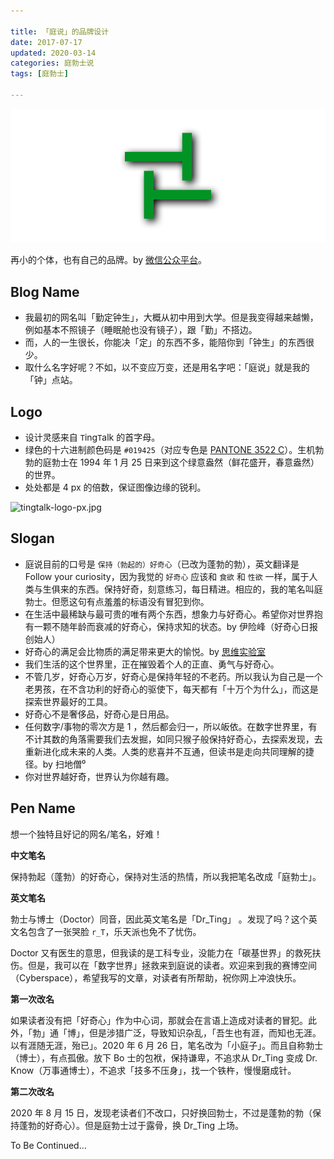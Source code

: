 ```yaml
---

title: 「庭说」的品牌设计  
date: 2017-07-17  
updated: 2020-03-14
categories: 庭勃士说  
tags: [庭勃士]   

---
```


![ting-talk](brand/ting-talk.png)

再小的个体，也有自己的品牌。by [微信公众平台](https://mp.weixin.qq.com/)。

<!-- more -->

## Blog Name

- 我最初的网名叫「勤定钟生」，大概从初中用到大学。但是我变得越来越懒，例如基本不照镜子（睡眠舱也没有镜子），跟「勤」不搭边。
- 而，人的一生很长，你能决「定」的东西不多，能陪你到「钟生」的东西很少。
- 取什么名字好呢？不如，以不变应万变，还是用名字吧：「庭说」就是我的「钟」点站。



## Logo

-  设计灵感来自 `T`ing`T`alk 的首字母。
-  绿色的十六进制颜色码是 `#019425`（对应专色是 [PANTONE 3522 C](https://www.pantone.com/color-finder/3522-C)）。生机勃勃的庭勃士在 1994 年 1 月 25 日来到这个绿意盎然（鲜花盛开，春意盎然）的世界。
- 处处都是 4 px 的倍数，保证图像边缘的锐利。




![tingtalk-logo-px.jpg](https://i.loli.net/2019/11/07/TPbFDeyJ7OCKauS.jpg)



## Slogan

- 庭说目前的口号是 `保持（勃起的）好奇心`（已改为蓬勃的勃），英文翻译是 Follow your curiosity，因为我觉的 `好奇心` 应该和 `食欲` 和 `性欲` 一样，属于人类与生俱来的东西。保持好奇，刻意练习，每日精进。相应的，我的笔名叫庭勃士。但愿这句有点羞羞的标语没有冒犯到你。
- 在生活中最稀缺与最可贵的唯有两个东西，想象力与好奇心。希望你对世界抱有一颗不随年龄而衰减的好奇心，保持求知的状态。by 伊险峰（好奇心日报创始人）
- 好奇心的满足会比物质的满足带来更大的愉悦。by [思维实验室](https://www.bilibili.com/video/av55857100?t=14m15s)
- 我们生活的这个世界里，正在摧毁着个人的正直、勇气与好奇心。
- 不管几岁，好奇心万岁，好奇心是保持年轻的不老药。所以我认为自己是一个老男孩，在不含功利的好奇心的驱使下，每天都有「十万个为什么」，而这是探索世界最好的工具。
- 好奇心不是奢侈品，好奇心是日用品。
- 任何数字/事物的零次方是 1 ，然后都会归一，所以皈依。在数字世界里，有不计其数的角落需要我们去发掘，如同只猴子般保持好奇心，去探索发现，去重新进化成未来的人类。人类的悲喜并不互通，但读书是走向共同理解的捷径。by 扫地僧⁰
- 你对世界越好奇，世界认为你越有趣。

## Pen Name

想一个独特且好记的网名/笔名，好难！

**中文笔名**

保持勃起（蓬勃）的好奇心，保持对生活的热情，所以我把笔名改成「庭勃士」。

**英文笔名**

勃士与博士（Doctor）同音，因此英文笔名是「Dr_Ting」 。发现了吗？这个英文名包含了一张哭脸 `r_T`，乐天派也免不了忧伤。

Doctor 又有医生的意思，但我读的是工科专业，没能力在「碳基世界」的救死扶伤。但是，我可以在「数字世界」拯救来到庭说的读者。欢迎来到我的赛博空间（Cyberspace），希望我写的文章，对读者有所帮助，祝你网上冲浪快乐。

**第一次改名**

如果读者没有把「好奇心」作为中心词，那就会在言语上造成对读者的冒犯。此外，「勃」通「博」，但是涉猎广泛，导致知识杂乱，「吾生也有涯，而知也无涯。以有涯随无涯，殆已」。2020 年 6 月 26 日，笔名改为「小庭子」。而且自称勃士（博士），有点孤傲。放下 Bo 士的包袱，保持谦卑，不追求从 Dr_Ting 变成 Dr. Know（万事通博士），不追求「技多不压身」，找一个铁杵，慢慢磨成针。

**第二次改名**

2020 年 8 月 15 日，发现老读者们不改口，只好换回勃士，不过是蓬勃的勃（保持蓬勃的好奇心）。但是庭勃士过于露骨，换 Dr_Ting 上场。

To Be Continued…